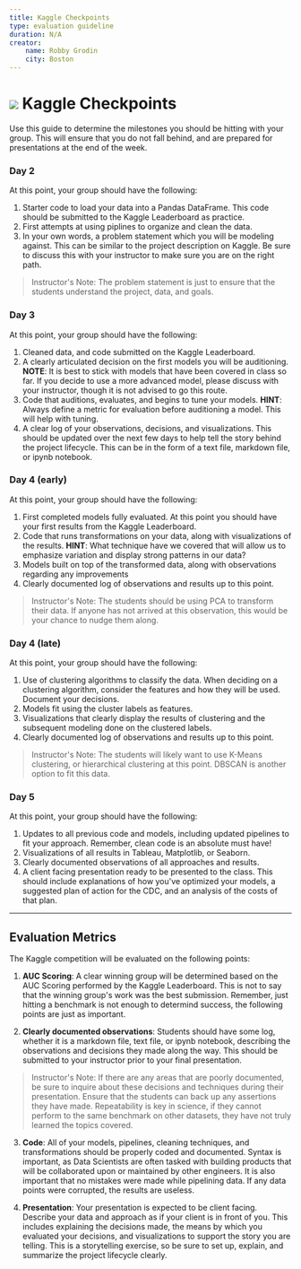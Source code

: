 ```yaml
---
title: Kaggle Checkpoints
type: evaluation guideline
duration: N/A
creator:
    name: Robby Grodin
    city: Boston
---
```


# ![](https://ga-dash.s3.amazonaws.com/production/assets/logo-9f88ae6c9c3871690e33280fcf557f33.png) Kaggle Checkpoints


Use this guide to determine the milestones you should be hitting with your group. This will ensure that you do not fall behind, and are prepared for presentations at the end of the week.

### Day 2

At this point, your group should have the following:

1. Starter code to load your data into a Pandas DataFrame. This code should be submitted to the Kaggle Leaderboard as practice.
1. First attempts at using piplines to organize and clean the data.
1. In your own words, a problem statement which you will be modeling against. This can be similar to the project description on Kaggle. Be sure to discuss this with your instructor to make sure you are on the right path.
> Instructor's Note: The problem statement is just to ensure that the students understand the project, data, and goals.

### Day 3

At this point, your group should have the following:

1. Cleaned data, and code submitted on the Kaggle Leaderboard.
1. A clearly articulated decision on the first models you will be auditioning. **NOTE**: It is best to stick with models that have been covered in class so far. If you decide to use a more advanced model, please discuss with your instructor, though it is not advised to go this route.
1. Code that auditions, evaluates, and begins to tune your models. **HINT**: Always define a metric for evaluation before auditioning a model. This will help with tuning.
1. A clear log of your observations, decisions, and visualizations. This should be updated over the next few days to help tell the story behind the project lifecycle. This can be in the form of a text file, markdown file, or ipynb notebook.

### Day 4 (early)

At this point, your group should have the following:

1. First completed models fully evaluated. At this point you should have your first results from the Kaggle Leaderboard.
1. Code that runs transformations on your data, along with visualizations of the results. **HINT**: What technique have we covered that will allow us to emphasize variation and display strong patterns in our data?
1. Models built on top of the transformed data, along with observations regarding any improvements
1. Clearly documented log of observations and results up to this point.

> Instructor's Note: The students should be using PCA to transform their data. If anyone has not arrived at this observation, this would be your chance to nudge them along.

### Day 4 (late)

At this point, your group should have the following:

1. Use of clustering algorithms to classify the data. When deciding on a clustering algorithm, consider the features and how they will be used. Document your decisions.
1. Models fit using the cluster labels as features.
1. Visualizations that clearly display the results of clustering and the subsequent modeling done on the clustered labels.
1. Clearly documented log of observations and results up to this point.

> Instructor's Note: The students will likely want to use K-Means clustering, or hierarchical clustering at this point. DBSCAN is another option to fit this data.


### Day 5

At this point, your group should have the following:

1. Updates to all previous code and models, including updated pipelines to fit your approach. Remember, clean code is an absolute must have!
1. Visualizations of all results in Tableau, Matplotlib, or Seaborn.
1. Clearly documented observations of all approaches and results.
1. A client facing presentation ready to be presented to the class. This should include explanations of how you've optimized your models, a suggested plan of action for the CDC, and an analysis of the costs of that plan.

---

## Evaluation Metrics

The Kaggle competition will be evaluated on the following points:

1. **AUC Scoring**: A clear winning group will be determined based on the AUC Scoring performed by the Kaggle Leaderboard. This is not to say that the winning group's work was the best submission. Remember, just hitting a benchmark is not enough to determind success, the following points are just as important.

2. **Clearly documented observations**: Students should have some log, whether it is a markdown file, text file, or ipynb notebook, describing the observations and decisions they made along the way. This should be submitted to your instructor prior to your final presentation.

> Instructor's Note: If there are any areas that are poorly documented, be sure to inquire about these decisions and techniques during their presentation. Ensure that the students can back up any assertions they have made. Repeatability is key in science, if they cannot perform to the same benchmark on other datasets, they have not truly learned the topics covered.

3. **Code**: All of your models, pipelines, cleaning techniques, and transformations should be properly coded and documented. Syntax is important, as Data Scientists are often tasked with building products that will be collaborated upon or maintained by other engineers. It is also important that no mistakes were made while pipelining data. If any data points were corrupted, the results are useless.

4. **Presentation**: Your presentation is expected to be client facing. Describe your data and approach as if your client is in front of you. This includes explaining the decisions made, the means by which you evaluated your decisions, and visualizations to support the story you are telling. This is a storytelling exercise, so be sure to set up, explain, and summarize the project lifecycle clearly. 
